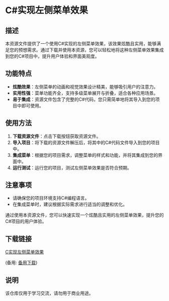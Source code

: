 # C#实现左侧菜单效果

## 描述
本资源文件提供了一个使用C#实现的左侧菜单效果，该效果炫酷且实用，能够满足您的预想需求。通过下载并使用本资源，您可以轻松地将这种左侧菜单效果集成到您的C#项目中，提升用户体验和界面美观度。

## 功能特点
- **炫酷效果**：左侧菜单的动画和视觉效果设计精美，能够吸引用户的注意力。
- **实用性强**：菜单功能齐全，支持多级菜单展开与折叠，适合各种应用场景。
- **易于集成**：资源文件包含了完整的C#代码，您只需简单地将其导入到您的项目中即可使用。

## 使用方法
1. **下载资源文件**：点击下载按钮获取资源文件。
2. **导入项目**：将下载的资源文件解压后，将其中的C#代码文件导入到您的项目中。
3. **集成菜单**：根据您的项目需求，调整菜单的样式和功能，并将其集成到您的界面中。
4. **运行测试**：运行您的项目，测试左侧菜单效果是否符合预期。

## 注意事项
- 请确保您的项目环境支持C#编程语言。
- 在集成菜单时，建议根据实际需求进行适当的调整和优化。

通过使用本资源文件，您可以快速实现一个炫酷且实用的左侧菜单效果，提升您的C#项目的用户体验。

## 下载链接
[C实现左侧菜单效果](https://pan.quark.cn/s/da749880d46f) 

(备用: [备用下载](https://pan.baidu.com/s/1tOAnHxJnPVjobqMcgPoScw?pwd=1234))

## 说明

该仓库仅用于学习交流，请勿用于商业用途。
